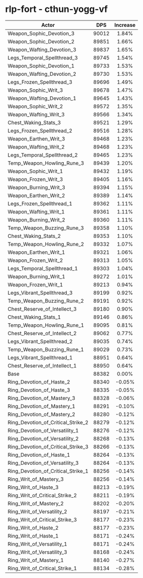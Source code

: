 # rlp-fort - cthun-yogg-vf
| Actor | DPS | Increase |
|---|:---:|:---:|
|Weapon_Sophic_Devotion_3|90012|1.84%|
|Weapon_Sophic_Devotion_2|89851|1.66%|
|Weapon_Wafting_Devotion_3|89837|1.65%|
|Legs_Temporal_Spellthread_3|89745|1.54%|
|Weapon_Sophic_Devotion_1|89733|1.53%|
|Weapon_Wafting_Devotion_2|89730|1.53%|
|Legs_Frozen_Spellthread_3|89696|1.49%|
|Weapon_Sophic_Writ_3|89678|1.47%|
|Weapon_Wafting_Devotion_1|89645|1.43%|
|Weapon_Sophic_Writ_2|89572|1.35%|
|Weapon_Wafting_Writ_3|89566|1.34%|
|Chest_Waking_Stats_3|89521|1.29%|
|Legs_Frozen_Spellthread_2|89516|1.28%|
|Weapon_Earthen_Writ_3|89468|1.23%|
|Weapon_Wafting_Writ_2|89468|1.23%|
|Legs_Temporal_Spellthread_2|89465|1.23%|
|Temp_Weapon_Howling_Rune_3|89439|1.20%|
|Weapon_Sophic_Writ_1|89432|1.19%|
|Weapon_Frozen_Writ_3|89405|1.16%|
|Weapon_Burning_Writ_3|89394|1.15%|
|Weapon_Earthen_Writ_2|89389|1.14%|
|Legs_Frozen_Spellthread_1|89362|1.11%|
|Weapon_Wafting_Writ_1|89361|1.11%|
|Weapon_Burning_Writ_2|89360|1.11%|
|Temp_Weapon_Buzzing_Rune_3|89358|1.10%|
|Chest_Waking_Stats_2|89353|1.10%|
|Temp_Weapon_Howling_Rune_2|89332|1.07%|
|Weapon_Earthen_Writ_1|89321|1.06%|
|Weapon_Frozen_Writ_2|89313|1.05%|
|Legs_Temporal_Spellthread_1|89303|1.04%|
|Weapon_Burning_Writ_1|89272|1.01%|
|Weapon_Frozen_Writ_1|89213|0.94%|
|Legs_Vibrant_Spellthread_3|89199|0.92%|
|Temp_Weapon_Buzzing_Rune_2|89191|0.92%|
|Chest_Reserve_of_Intellect_3|89180|0.90%|
|Chest_Waking_Stats_1|89146|0.86%|
|Temp_Weapon_Howling_Rune_1|89095|0.81%|
|Chest_Reserve_of_Intellect_2|89062|0.77%|
|Legs_Vibrant_Spellthread_2|89035|0.74%|
|Temp_Weapon_Buzzing_Rune_1|89029|0.73%|
|Legs_Vibrant_Spellthread_1|88951|0.64%|
|Chest_Reserve_of_Intellect_1|88950|0.64%|
|Base|88382|0.00%|
|Ring_Devotion_of_Haste_2|88340|-0.05%|
|Ring_Devotion_of_Haste_3|88335|-0.05%|
|Ring_Devotion_of_Mastery_3|88328|-0.06%|
|Ring_Devotion_of_Mastery_1|88291|-0.10%|
|Ring_Devotion_of_Mastery_2|88280|-0.12%|
|Ring_Devotion_of_Critical_Strike_2|88279|-0.12%|
|Ring_Devotion_of_Versatility_1|88276|-0.12%|
|Ring_Devotion_of_Versatility_2|88268|-0.13%|
|Ring_Devotion_of_Critical_Strike_3|88266|-0.13%|
|Ring_Devotion_of_Haste_1|88264|-0.13%|
|Ring_Devotion_of_Versatility_3|88264|-0.13%|
|Ring_Devotion_of_Critical_Strike_1|88256|-0.14%|
|Ring_Writ_of_Mastery_3|88256|-0.14%|
|Ring_Writ_of_Haste_3|88213|-0.19%|
|Ring_Writ_of_Critical_Strike_2|88211|-0.19%|
|Ring_Writ_of_Mastery_2|88202|-0.20%|
|Ring_Writ_of_Versatility_2|88197|-0.21%|
|Ring_Writ_of_Critical_Strike_3|88177|-0.23%|
|Ring_Writ_of_Haste_2|88177|-0.23%|
|Ring_Writ_of_Haste_1|88171|-0.24%|
|Ring_Writ_of_Versatility_1|88171|-0.24%|
|Ring_Writ_of_Versatility_3|88168|-0.24%|
|Ring_Writ_of_Mastery_1|88140|-0.27%|
|Ring_Writ_of_Critical_Strike_1|88134|-0.28%|
